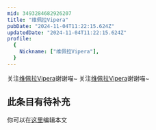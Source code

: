 ```yaml
---
mid: 3493284682926207
title: "维佩拉Vipera"
pubDate: "2024-11-04T11:22:15.624Z"
updatedDate: "2024-11-04T11:22:15.624Z"
profile:
  {
    Nickname: ["维佩拉Vipera"],
  }
---
```


关注[维佩拉Vipera](https://space.bilibili.com/3493284682926207)谢谢喵~ 关注[维佩拉Vipera](https://space.bilibili.com/3493284682926207)谢谢喵~

## 此条目有待补充
你可以在[这里](https://github.com/Yuhanawa/VTuber.ICU/edit/master/src/content/v/维佩拉Vipera/index.md)编辑本文
